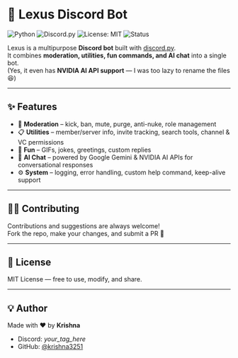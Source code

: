 # 🤖 Lexus Discord Bot

![Python](https://img.shields.io/badge/python-3.10%2B-blue)
![Discord.py](https://img.shields.io/badge/discord-2.3.2-blueviolet) 
![License: MIT](https://img.shields.io/badge/License-MIT-green)
![Status](https://img.shields.io/badge/status-active-success)

Lexus is a multipurpose **Discord bot** built with [discord.py](https://github.com/Rapptz/discord.py).  
It combines **moderation, utilities, fun commands, and AI chat** into a single bot.  
(Yes, it even has **NVIDIA AI API support** — I was too lazy to rename the files 😆)  

---

## ✨ Features
- 🔧 **Moderation** – kick, ban, mute, purge, anti-nuke, role management  
- 📋 **Utilities** – member/server info, invite tracking, search tools, channel & VC permissions  
- 🎉 **Fun** – GIFs, jokes, greetings, custom replies  
- 🤖 **AI Chat** – powered by Google Gemini & NVIDIA AI APIs for conversational responses  
- ⚙️ **System** – logging, error handling, custom help command, keep-alive support  

---

## 👨‍💻 Contributing
Contributions and suggestions are always welcome!  
Fork the repo, make your changes, and submit a PR 🚀  

---

## 📜 License
MIT License — free to use, modify, and share.  

---

## 💡 Author
Made with ❤️ by **Krishna**  
- Discord: *your_tag_here*  
- GitHub: [@krishna3251](https://github.com/krishna3251)
